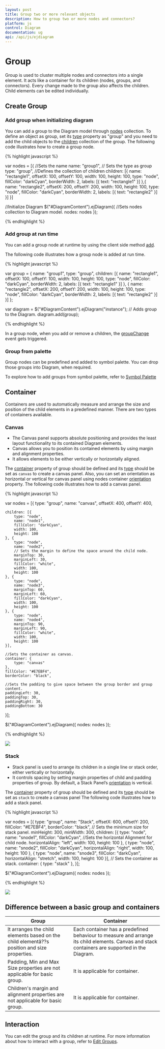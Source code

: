 ```yaml
---
layout: post
title: Group two or more relevant objects
description: How to group two or more nodes and connectors?
platform: js
control: Diagram
documentation: ug
api: /api/js/ejdiagram
---
```


# Group

Group is used to cluster multiple nodes and connectors into a single element. It acts like a container for its children (nodes, groups, and connectors). Every change made to the group also affects the children. Child elements can be edited individually. 

## Create Group

### Add group when initializing diagram

You can add a group to the Diagram model through [nodes](/api/js/ejdiagram#members:nodes "nodes") collection. To define an object as group, set its [type](/api/js/ejdiagram#members:nodes-type "type") property as "group" and you need to add the child objects to the [children](/api/js/ejdiagram#members:nodes-children "children")  collection of the group. The following code illustrates how to create a group node.

{% highlight javascript %}

var nodes = [{
	//Sets the name
	name: "group1",
	// Sets the type as group
	type: "group",
	//Defines the collection of children
	children: [{
		name: "rectangle1",
		offsetX: 100,
		offsetY: 100,
		width: 100,
		height: 100,
		type: "node",
		fillColor: "darkCyan",
		borderWidth: 2,
		labels: [{
			text: "rectangle1"
		}]
	},{
		name: "rectangle2",
		offsetX: 200,
		offsetY: 200,
		width: 100,
		height: 100,
		type: "node",
		fillColor: "darkCyan",
		borderWidth: 2,
		labels: [{
		text: "rectangle2"
		}]
	}]
}]

//Initialize Diagram
$("#DiagramContent").ejDiagram({
	//Sets nodes collection to Diagram model.
	nodes: nodes
});

{% endhighlight %}

### Add group at run time

You can add a group node at runtime by using the client side method [add](/api/js/ejdiagram#methods:add "add").

The following code illustrates how a group node is added at run time.

{% highlight javascript %}

var group = {
	name: "group1",
	type: "group",
	children: [{
		name: "rectangle1",
		offsetX: 100,
		offsetY: 100,
		width: 100,
		height: 100,
		type: "node",
		fillColor: "darkCyan",
		borderWidth: 2,
		labels: [{
			text: "rectangle1"
		}]
	}, {
		name: "rectangle2",
		offsetX: 200,
		offsetY: 200,
		width: 100,
		height: 100,
		type: "node",
		fillColor: "darkCyan",
		borderWidth: 2,
		labels: [{
			text: "rectangle2"
		}]
	}]
};


var diagram = $("#DiagramContent").ejDiagram("instance");
// Adds group to the Diagram.
diagram.add(group);

{% endhighlight %}

In a group node, when you add or remove a children, the [groupChange](/api/js/ejdiagram#events:groupchange "groupChange") event gets triggered.

### Group from palette

Group nodes can be predefined and added to symbol palette. You can drop those groups into Diagram, when required.

To explore how to add groups from symbol palette, refer to [Symbol Palette](/js/Diagram/Symbol-Palette "Symbol Palette")

## Container

Containers are used to automatically measure and arrange the size and position of the child elements in a predefined manner.
There are two types of containers available.

### Canvas

* The Canvas panel supports absolute positioning and provides the least layout functionality to its contained Diagram elements. 
* Canvas allows you to position its contained elements by using margin and alignment properties.
* It allows elements to be either vertically or horizontally aligned.

The [container](/api/js/ejdiagram#members:nodes-container "container") property of group should be defined and its [type](/api/js/ejdiagram#members:nodes-container-type "type") should be set as `canvas` to create a canvas panel. Also, you can set an orientation as horizontal or vertical for canvas panel using nodes container [orientation](/api/js/ejdiagram#members:nodes-container-orientation "orientation") property. The following code illustrates how to add a canvas panel.

{% highlight javascript %}

var nodes = [{
	type: "group",
	name: "canvas",
	offsetX: 400,
	offsetY: 400,
	
	children: [{
		type: "node",
		name: "node1",
		fillColor: "darkCyan",
		width: 100,
		height: 100
	}, {
		type: "node",
		name: "node2",
		// Sets the margin to define the space around the child node.
		marginTop: 30,
		marginLeft: 30,
		fillColor: "white",
		width: 100,
		height: 100
	}, {
		type: "node",
		name: "node3",
		marginTop: 60,
		marginLeft: 60,
		fillColor: "darkCyan",
		width: 100,
		height: 100
	}, {
		type: "node",
		name: "node4",
		marginTop: 90,
		marginLeft: 90,
		fillColor: "white",
		width: 100,
		height: 100
	}],
	
	//Sets the container as canvas.
	container: {
		type: "canvas"
	},
	fillColor: "#E7EBF4",
	borderColor: "black",
	
	//Sets the padding to give space between the group border and group content.
	paddingLeft: 30,
	paddingTop: 30,
	paddingRight: 30,
	paddingBottom: 30
}];

$("#DiagramContent").ejDiagram({
	nodes: nodes
});

{% endhighlight %}

![](/js/Diagram/Group_images/Group_img9.png)

### Stack

* Stack panel is used to arrange its children in a single line or stack order, either vertically or horizontally.
* It controls spacing by setting margin properties of child and padding properties of group. By default, a Stack Panel’s [orientation](/api/js/ejdiagram#members:nodes-container-orientation "orientation") is vertical. 

The [container](/api/js/ejdiagram#members:nodes-container "container") property of group should be defined and its [type](/api/js/ejdiagram#members:nodes-container-type "type") should be set as `stack` to create a canvas panel The following code illustrates how to add a stack panel.

{% highlight javascript %}

var nodes = [{
	type: "group",
	name: "Stack",
	offsetX: 600,
	offsetY: 200,
	fillColor: "#E7EBF4",
	borderColor: "black",
	// Sets the minimum size for stack panel.
	minHeight: 300,
	minWidth: 300,
	children: [{
		type: "node",
		name: "snode1",
		fillColor: "darkCyan",
		//Sets the horizontal Alignment for child node.
		horizontalAlign: "left",
		width: 100,
		height: 100
	}, {
		type: "node",
		name: "snode2",
		fillColor: "darkCyan",
		horizontalAlign: "right",
		width: 100,
		height: 100
	}, {
		type: "node",
		name: "snode3",
		fillColor: "darkCyan",
		horizontalAlign: "stretch",
		width: 100,
		height: 100
	}],
	// Sets the container as stack.
	container: {
		type: "stack"
	},
}];

$("#DiagramContent").ejDiagram({
	nodes: nodes
});

{% endhighlight %}

![](/js/Diagram/Group_images/Group_img10.png)

## Difference between a basic group and containers

| Group | Container |
|---|---|
| It arranges the child elements based on the child elementâ??s position and size properties. | Each container has a predefined behaviour to measure and arrange its child elements. Canvas and stack containers are supported in the Diagram. |
| Padding, Min and Max Size properties are not applicable for basic group. | It is applicable for container. |
| Children's margin and alignment properties are not applicable for basic group. | It is applicable for container. |

## Interaction

You can edit the group and its children at runtime. For more information about how to interact with a group, refer to [Edit Groups](/js/Diagram/Interaction#selection "Interaction").